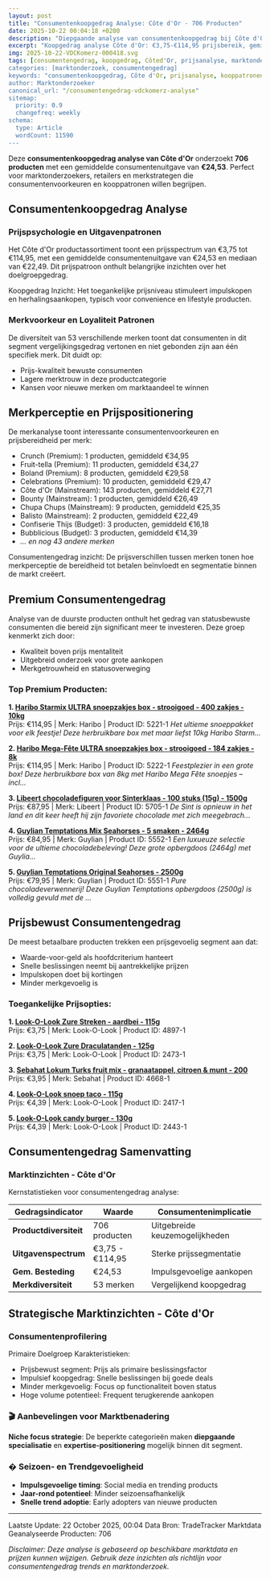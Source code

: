 ```yaml
---
layout: post
title: "Consumentenkoopgedrag Analyse: Côte d'Or - 706 Producten"
date: 2025-10-22 00:04:18 +0200
description: "Diepgaande analyse van consumentenkoopgedrag bij Côte d'Or. Ontdek kooppatronen, prijsvoorkeuren en populaire productcategorieën van 706 producten."
excerpt: "Koopgedrag analyse Côte d'Or: €3,75-€114,95 prijsbereik, gemiddeld €24,53. Inzichten in consumentenvoorkeuren en aankooppatronen."
img: 2025-10-22-VDCKomerz-000418.svg
tags: [consumentengedrag, koopgedrag, Côted'Or, prijsanalyse, marktonderzoek, e-commerce]
categories: [marktonderzoek, consumentengedrag]
keywords: "consumentenkoopgedrag, Côte d'Or, prijsanalyse, kooppatronen, marktonderzoek, e-commerce trends"
author: Marktonderzoeker
canonical_url: "/consumentengedrag-vdckomerz-analyse"
sitemap:
  priority: 0.9
  changefreq: weekly
schema:
  type: Article
  wordCount: 11590
---
```


Deze **consumentenkoopgedrag analyse van Côte d'Or** onderzoekt **706 producten** 
met een gemiddelde consumentenuitgave van **€24,53**. Perfect voor marktonderzoekers, retailers 
en merkstrategen die consumentenvoorkeuren en kooppatronen willen begrijpen.

## Consumentenkoopgedrag Analyse

### Prijspsychologie en Uitgavenpatronen

Het Côte d'Or productassortiment toont een prijsspectrum van €3,75 tot €114,95, 
met een gemiddelde consumentenuitgave van €24,53 en mediaan van €22,49. 
Dit prijspatroon onthult belangrijke inzichten over het doelgroepgedrag.

Koopgedrag Inzicht: Het toegankelijke prijsniveau stimuleert impulskopen en 
herhalingsaankopen, typisch voor convenience en lifestyle producten.

### Merkvoorkeur en Loyaliteit Patronen

De diversiteit van 53 verschillende merken toont dat consumenten in dit segment 
vergelijkingsgedrag vertonen en niet gebonden zijn aan één specifiek merk. Dit duidt op:
- Prijs-kwaliteit bewuste consumenten
- Lagere merktrouw in deze productcategorie
- Kansen voor nieuwe merken om marktaandeel te winnen

## Merkperceptie en Prijspositionering

De merkanalyse toont interessante consumentenvoorkeuren en prijsbereidheid per merk:

- Crunch (Premium): 1 producten, gemiddeld €34,95
- Fruit-tella (Premium): 11 producten, gemiddeld €34,27
- Boland (Premium): 8 producten, gemiddeld €29,58
- Celebrations (Premium): 10 producten, gemiddeld €29,47
- Côte d'Or (Mainstream): 143 producten, gemiddeld €27,71
- Bounty (Mainstream): 1 producten, gemiddeld €26,49
- Chupa Chups (Mainstream): 9 producten, gemiddeld €25,35
- Balisto (Mainstream): 2 producten, gemiddeld €22,49
- Confiserie Thijs (Budget): 3 producten, gemiddeld €16,18
- Bubblicious (Budget): 3 producten, gemiddeld €14,39
- *... en nog 43 andere merken*

Consumentengedrag inzicht: De prijsverschillen tussen merken tonen hoe merkperceptie 
de bereidheid tot betalen beïnvloedt en segmentatie binnen de markt creëert.

## Premium Consumentengedrag

Analyse van de duurste producten onthult het gedrag van statusbewuste consumenten 
die bereid zijn significant meer te investeren. Deze groep kenmerkt zich door:

- Kwaliteit boven prijs mentaliteit
- Uitgebreid onderzoek voor grote aankopen
- Merkgetrouwheid en statusoverweging

### Top Premium Producten:

**1. [Haribo Starmix ULTRA snoepzakjes box - strooigoed - 400 zakjes - 10kg](https://www.vandeca.com/food/?tt=34182_2145159_69238_&r=https%3A%2F%2Fwww.vandeca.com%2Fnl%2Fharibo-starmix-ultra-snoepzakjes-box---strooigoed---400-zakjes---10kg)**  
Prijs: €114,95 | Merk: Haribo | Product ID: 5221-1
*Het ultieme snoeppakket voor elk feestje! Deze herbruikbare box met maar liefst 10kg Haribo Starm...*

**2. [Haribo Mega-Fête ULTRA snoepzakjes box - strooigoed - 184 zakjes - 8k](https://www.vandeca.com/food/?tt=34182_2145159_69238_&r=https%3A%2F%2Fwww.vandeca.com%2Fnl%2Fharibo-mega-fete-ultra-snoepzakjes-box---strooigoed---184-zakjes---8kg)**  
Prijs: €114,95 | Merk: Haribo | Product ID: 5222-1
*Feestplezier in een grote box! Deze herbruikbare box van 8kg met Haribo Mega Fête snoepjes – incl...*

**3. [Libeert chocoladefiguren voor Sinterklaas - 100 stuks (15g) - 1500g](https://www.vandeca.com/food/?tt=34182_2145159_69238_&r=https%3A%2F%2Fwww.vandeca.com%2Fnl%2Flibeert-chocoladefiguren-voor-sinterklaas---100-stuks-15g---1500g)**  
Prijs: €87,95 | Merk: Libeert | Product ID: 5705-1
*De Sint is opnieuw in het land en dit keer heeft hij zijn favoriete chocolade met zich meegebrach...*

**4. [Guylian Temptations Mix Seahorses - 5 smaken - 2464g](https://www.vandeca.com/food/?tt=34182_2145159_69238_&r=https%3A%2F%2Fwww.vandeca.com%2Fnl%2Fguylian-temptations-mix-seahorses---5-smaken---2464g)**  
Prijs: €84,95 | Merk: Guylian | Product ID: 5552-1
*Een luxueuze selectie voor de ultieme chocoladebeleving! Deze grote opbergdoos (2464g) met Guylia...*

**5. [Guylian Temptations Original Seahorses - 2500g](https://www.vandeca.com/food/?tt=34182_2145159_69238_&r=https%3A%2F%2Fwww.vandeca.com%2Fnl%2Fguylian-temptations-original-seahorses---2500g)**  
Prijs: €79,95 | Merk: Guylian | Product ID: 5551-1
*Pure chocoladeverwennerij! Deze Guylian Temptations opbergdoos (2500g) is volledig gevuld met de ...*

## Prijsbewust Consumentengedrag

De meest betaalbare producten trekken een prijsgevoelig segment aan dat:

- Waarde-voor-geld als hoofdcriterium hanteert
- Snelle beslissingen neemt bij aantrekkelijke prijzen
- Impulskopen doet bij kortingen
- Minder merkgevoelig is

### Toegankelijke Prijsopties:

**1. [Look-O-Look Zure Streken - aardbei - 115g](https://www.vandeca.com/food/?tt=34182_2145159_69238_&r=https%3A%2F%2Fwww.vandeca.com%2Fnl%2Flook-o-look-zure-streken---aardbei---115g)**  
Prijs: €3,75 | Merk: Look-O-Look | Product ID: 4897-1

**2. [Look-O-Look Zure Draculatanden - 125g](https://www.vandeca.com/food/?tt=34182_2145159_69238_&r=https%3A%2F%2Fwww.vandeca.com%2Fnl%2Flook-o-look-zure-draculatanden---125g)**  
Prijs: €3,75 | Merk: Look-O-Look | Product ID: 2473-1

**3. [Sebahat Lokum Turks fruit mix - granaatappel, citroen & munt - 200](https://www.vandeca.com/food/?tt=34182_2145159_69238_&r=https%3A%2F%2Fwww.vandeca.com%2Fnl%2Fsebahat-lokum-turks-fruit-mix---granaatappel-citroen--munt---200g)**  
Prijs: €3,95 | Merk: Sebahat | Product ID: 4668-1

**4. [Look-O-Look snoep taco - 115g](https://www.vandeca.com/food/?tt=34182_2145159_69238_&r=https%3A%2F%2Fwww.vandeca.com%2Fnl%2Flook-o-look-snoep-taco---115g)**  
Prijs: €4,39 | Merk: Look-O-Look | Product ID: 2417-1

**5. [Look-O-Look candy burger - 130g](https://www.vandeca.com/food/?tt=34182_2145159_69238_&r=https%3A%2F%2Fwww.vandeca.com%2Fnl%2Flook-o-look-candy-burger---130g)**  
Prijs: €4,39 | Merk: Look-O-Look | Product ID: 2443-1

## Consumentengedrag Samenvatting

### Marktinzichten - Côte d'Or

Kernstatistieken voor consumentengedrag analyse:

| Gedragsindicator | Waarde | Consumentenimplicatie |
|------------------|--------|----------------------|
| **Productdiversiteit** | 706 producten | Uitgebreide keuzemogelijkheden |
| **Uitgavenspectrum** | €3,75 - €114,95 | Sterke prijssegmentatie |
| **Gem. Besteding** | €24,53 | Impulsgevoelige aankopen |
| **Merkdiversiteit** | 53 merken | Vergelijkend koopgedrag |

## Strategische Marktinzichten - Côte d'Or

### Consumentenprofilering

Primaire Doelgroep Karakteristieken:
- Prijsbewust segment: Prijs als primaire beslissingsfactor
- Impulsief koopgedrag: Snelle beslissingen bij goede deals
- Minder merkgevoelig: Focus op functionaliteit boven status
- Hoge volume potentieel: Frequent terugkerende aankopen

### 🎬 Aanbevelingen voor Marktbenadering

**Niche focus strategie**: De beperkte categorieën maken **diepgaande specialisatie** 
en **expertise-positionering** mogelijk binnen dit segment.

### � Seizoen- en Trendgevoeligheid

- **Impulsgevoelige timing**: Social media en trending products
- **Jaar-rond potentieel**: Minder seizoensafhankelijk
- **Snelle trend adoptie**: Early adopters van nieuwe producten

---

Laatste Update: 22 October 2025, 00:04
Data Bron: TradeTracker Marktdata
Geanalyseerde Producten: 706

*Disclaimer: Deze analyse is gebaseerd op beschikbare marktdata en prijzen kunnen wijzigen. 
Gebruik deze inzichten als richtlijn voor consumentengedrag trends en marktonderzoek.*
